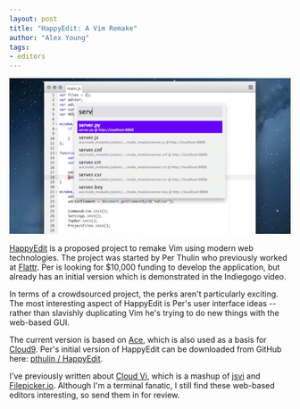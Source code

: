 ```yaml
---
layout: post
title: "HappyEdit: A Vim Remake"
author: "Alex Young"
tags: 
- editors
---
```


![HappyEdit](/images/posts/happyedit.png)

[HappyEdit](http://www.indiegogo.com/happyedit) is a proposed project to remake Vim using modern web technologies.  The project was started by Per Thulin who previously worked at [Flattr](https://flattr.com/).  Per is looking for $10,000 funding to develop the application, but already has an initial version which is demonstrated in the Indiegogo video.

In terms of a crowdsourced project, the perks aren't particularly exciting.  The most interesting aspect of HappyEdit is Per's user interface ideas -- rather than slavishly duplicating Vim he's trying to do new things with the web-based GUI.

The current version is based on [Ace](http://ace.ajax.org/), which is also used as a basis for [Cloud9](https://c9.io/).  Per's initial version of HappyEdit can be downloaded from GitHub here: [pthulin / HappyEdit](https://github.com/pthulin/HappyEdit).

I've previously written about [Cloud Vi](http://usevim.com/2012/06/27/cloudvi/), which is a mashup of [jsvi](http://gpl.internetconnection.net/vi/) and [Filepicker.io](https://www.filepicker.io/).  Although I'm a terminal fanatic, I still find these web-based editors interesting, so send them in for review.
